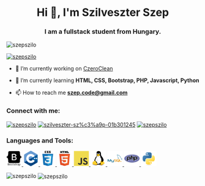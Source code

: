 <h1 align="center">Hi 👋, I'm Szilveszter Szep</h1>
<h3 align="center">I am a fullstack student from Hungary.</h3>

<p align="left"> <img src="https://komarev.com/ghpvc/?username=szepszilo&label=Profile%20views&color=0e75b6&style=flat" alt="szepszilo" /> </p>

<p align="left"> <a href="https://twitter.com/szepszilo" target="blank"><img src="https://img.shields.io/twitter/follow/szepszilo?logo=twitter&style=for-the-badge" alt="szepszilo" /></a> </p>

- 🔭 I’m currently working on [CzeroClean](szepszilo.hu)

- 🌱 I’m currently learning **HTML, CSS, Bootstrap, PHP, Javascript, Python**

- 📫 How to reach me **szep.code@gmail.com**

<h3 align="left">Connect with me:</h3>
<p align="left">
<a href="https://twitter.com/szepszilo" target="blank"><img align="center" src="https://raw.githubusercontent.com/rahuldkjain/github-profile-readme-generator/master/src/images/icons/Social/twitter.svg" alt="szepszilo" height="30" width="40" /></a>
<a href="https://linkedin.com/in/szilveszter-sz%c3%a9p-01b301245" target="blank"><img align="center" src="https://raw.githubusercontent.com/rahuldkjain/github-profile-readme-generator/master/src/images/icons/Social/linked-in-alt.svg" alt="szilveszter-sz%c3%a9p-01b301245" height="30" width="40" /></a>
<a href="https://fb.com/szepszilo" target="blank"><img align="center" src="https://raw.githubusercontent.com/rahuldkjain/github-profile-readme-generator/master/src/images/icons/Social/facebook.svg" alt="szepszilo" height="30" width="40" /></a>
</p>

<h3 align="left">Languages and Tools:</h3>
<p align="left"> <a href="https://getbootstrap.com" target="_blank" rel="noreferrer"> <img src="https://raw.githubusercontent.com/devicons/devicon/master/icons/bootstrap/bootstrap-plain-wordmark.svg" alt="bootstrap" width="40" height="40"/> </a> <a href="https://www.w3schools.com/cpp/" target="_blank" rel="noreferrer"> <img src="https://raw.githubusercontent.com/devicons/devicon/master/icons/cplusplus/cplusplus-original.svg" alt="cplusplus" width="40" height="40"/> </a> <a href="https://www.w3schools.com/css/" target="_blank" rel="noreferrer"> <img src="https://raw.githubusercontent.com/devicons/devicon/master/icons/css3/css3-original-wordmark.svg" alt="css3" width="40" height="40"/> </a> <a href="https://www.w3.org/html/" target="_blank" rel="noreferrer"> <img src="https://raw.githubusercontent.com/devicons/devicon/master/icons/html5/html5-original-wordmark.svg" alt="html5" width="40" height="40"/> </a> <a href="https://developer.mozilla.org/en-US/docs/Web/JavaScript" target="_blank" rel="noreferrer"> <img src="https://raw.githubusercontent.com/devicons/devicon/master/icons/javascript/javascript-original.svg" alt="javascript" width="40" height="40"/> </a> <a href="https://www.linux.org/" target="_blank" rel="noreferrer"> <img src="https://raw.githubusercontent.com/devicons/devicon/master/icons/linux/linux-original.svg" alt="linux" width="40" height="40"/> </a> <a href="https://www.mysql.com/" target="_blank" rel="noreferrer"> <img src="https://raw.githubusercontent.com/devicons/devicon/master/icons/mysql/mysql-original-wordmark.svg" alt="mysql" width="40" height="40"/> </a> <a href="https://www.php.net" target="_blank" rel="noreferrer"> <img src="https://raw.githubusercontent.com/devicons/devicon/master/icons/php/php-original.svg" alt="php" width="40" height="40"/> </a> <a href="https://www.python.org" target="_blank" rel="noreferrer"> <img src="https://raw.githubusercontent.com/devicons/devicon/master/icons/python/python-original.svg" alt="python" width="40" height="40"/> </a> </p>

<p><img align="left" src="https://github-readme-stats.vercel.app/api/top-langs?username=szepszilo&show_icons=true&locale=en&layout=compact" alt="szepszilo" /></p>

<p>&nbsp;<img align="center" src="https://github-readme-stats.vercel.app/api?username=szepszilo&show_icons=true&locale=en" alt="szepszilo" /></p>
